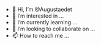 - 👋 Hi, I’m @Augustaedet
- 👀 I’m interested in ...
- 🌱 I’m currently learning ...
- 💞️ I’m looking to collaborate on ...
- 📫 How to reach me ...

<!---
Augustaedet/Augustaedet is a ✨ special ✨ repository because its `README.md` (this file) appears on your GitHub profile.
You can click the Preview link to take a look at your changes.
--->
